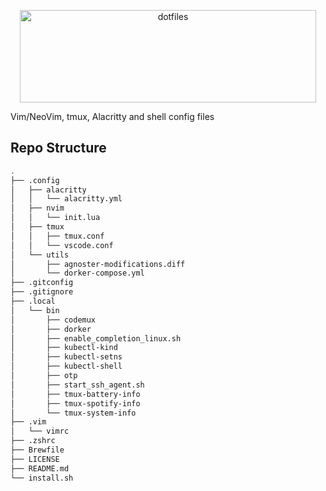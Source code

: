 <p align="center">
  <img src="https://dotfiles.github.io/images/dotfiles-logo.png" alt="dotfiles" width="474" height="148" />
</p>

Vim/NeoVim, tmux, Alacritty and shell config files

## Repo Structure

```bash
.
├── .config
│   ├── alacritty
│   │   └── alacritty.yml
│   ├── nvim
│   │   └── init.lua
│   ├── tmux
│   │   ├── tmux.conf
│   │   └── vscode.conf
│   └── utils
│       ├── agnoster-modifications.diff
│       └── dorker-compose.yml
├── .gitconfig
├── .gitignore
├── .local
│   └── bin
│       ├── codemux
│       ├── dorker
│       ├── enable_completion_linux.sh
│       ├── kubectl-kind
│       ├── kubectl-setns
│       ├── kubectl-shell
│       ├── otp
│       ├── start_ssh_agent.sh
│       ├── tmux-battery-info
│       ├── tmux-spotify-info
│       └── tmux-system-info
├── .vim
│   └── vimrc
├── .zshrc
├── Brewfile
├── LICENSE
├── README.md
└── install.sh
```
